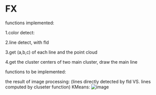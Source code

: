 # FX
functions implemented:

1.color detect:

2.line detect, with fld

3.get (a,b,c) of each line and the point cloud

4.get the cluster centers of two main cluster, draw the main line


functions to be implemented:

the result of image processing:
(lines directly detected by fld VS. lines computed by cluseter function)
KMeans:
![image](https://user-images.githubusercontent.com/75115606/145249212-6ecf91bd-b031-4462-b66e-e4fefd87f1c1.png)


